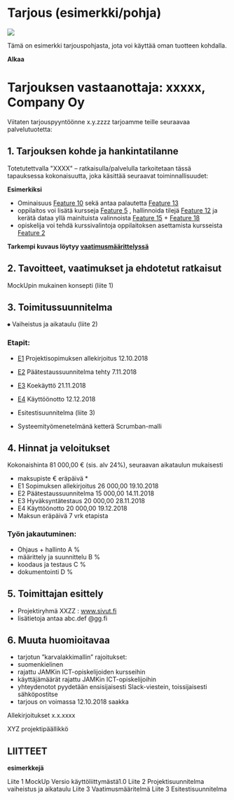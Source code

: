 # Tarjous (esimerkki/pohja)

![](https://openclipart.org/image/400px/svg_to_png/297363/elfframe.png)

Tämä on esimerkki tarjouspohjasta, jota voi käyttää oman tuotteen kohdalla. 

**Alkaa**

# Tarjouksen vastaanottaja:	  xxxxx, Company Oy

Viitaten tarjouspyyntöönne x.y.zzzz tarjoamme teille seuraavaa palvelutuotetta: 

## 1. Tarjouksen kohde ja hankintatilanne

Totetutettvalla "XXXX" – ratkaisulla/palvelulla tarkoitetaan tässä tapauksessa kokonaisuutta, joka käsittää seuraavat toiminnallisuudet:

__Esimerkiksi__

* Ominaisuus  [Feature 10]() sekä antaa palautetta [Feature 13]() 
* oppilaitos voi lisätä kursseja [Feature 5]() , hallinnoida tilejä [Feature 12]() ja kerätä dataa yllä mainituista valinnoista [Feature 15]() + [Feature 18]()
* opiskelija voi  tehdä kurssivalintoja oppilaitoksen asettamista kursseista [Feature 2]()

**Tarkempi kuvaus löytyy [vaatimusmäärittelyssä]()**

## 2. Tavoitteet, vaatimukset ja ehdotetut ratkaisut

MockUpin mukainen konsepti (liite 1)

## 3. Toimitussuunnitelma

⦁	Vaiheistus ja aikataulu  (liite 2)

###  Etapit:

* [E1]() Projektisopimuksen allekirjoitus  	12.10.2018
* [E2]() Päätestaussuunnitelma tehty 	7.11.2018
* [E3]() Koekäyttö		21.11.2018
* [E4]() Käyttöönotto	12.12.2018

* Esitestisuunnitelma  (liite 3)
* Systeemityömenetelmänä ketterä  Scrumban-malli

## 4. Hinnat ja veloitukset

Kokonaishinta 81 000,00 € (sis. alv 24%), seuraavan aikataulun mukaisesti

* maksupiste		€	eräpäivä *
* E1	Sopimuksen allekirjoitus	26 000,00	19.10.2018
* E2	Päätestaussuunnitelma	15 000,00	14.11.2018
* E3	Hyväksyntätestaus	20 000,00	28.11.2018
* E4	Käyttöönotto	20 000,00	19.12.2018
* Maksun eräpäivä 7 vrk etapista

### Työn jakautuminen:

* Ohjaus + hallinto  A %
* määrittely ja suunnittelu B %
* koodaus ja testaus C %
* dokumentointi D %


## 5. Toimittajan esittely

* Projektiryhmä XXZZ : www.sivut.fi
* lisätietoja antaa abc.def @gg.fi 

## 6. Muuta huomioitavaa

*	tarjotun ”karvalakkimallin” rajoitukset: 	
*	suomenkielinen
*	rajattu JAMKin ICT-opiskelijoiden kursseihin
*	käyttäjämäärät rajattu JAMKin ICT-opiskelijoihin 
*	yhteydenotot pyydetään ensisijaisesti Slack-viestein, toissijaisesti sähköpostitse
*	tarjous on voimassa 12.10.2018 saakka


Allekirjoitukset
x.x.xxxx


XYZ 
projektipäällikkö
		

## LIITTEET

__esimerkkejä__

Liite 1 	MockUp Versio käyttöliittymästä1.0
Liite 2 	Projektisuunnitelma vaiheistus ja aikataulu
Liite 3 	Vaatimusmääritelmä
Liite 3     Esitestisuunnitelma
